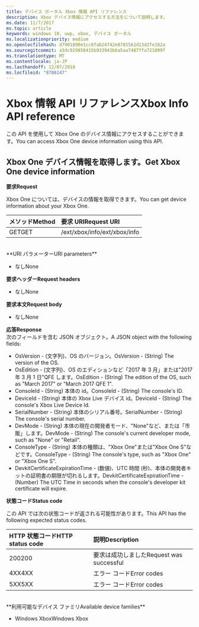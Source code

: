 ```yaml
---
title: デバイス ポータル Xbox 情報 API リファレンス
description: Xbox デバイス情報にアクセスする方法をについて説明します。
ms.date: 11/7/2017
ms.topic: article
keywords: windows 10, uwp, xbox, デバイス ポータル
ms.localizationpriority: medium
ms.openlocfilehash: d7901890e1cc8fab24742e8785562d13d2fe182a
ms.sourcegitcommit: a3dc929858415b933943bba5aa7487ffa721899f
ms.translationtype: MT
ms.contentlocale: ja-JP
ms.lasthandoff: 12/07/2018
ms.locfileid: "8786147"
---
```

# <a name="xbox-info-api-reference"></a><span data-ttu-id="5704c-104">Xbox 情報 API リファレンス</span><span class="sxs-lookup"><span data-stu-id="5704c-104">Xbox Info API reference</span></span>   
<span data-ttu-id="5704c-105">この API を使用して Xbox One のデバイス情報にアクセスすることができます。</span><span class="sxs-lookup"><span data-stu-id="5704c-105">You can access Xbox One device information using this API.</span></span>

## <a name="get-xbox-one-device-information"></a><span data-ttu-id="5704c-106">Xbox One デバイス情報を取得します。</span><span class="sxs-lookup"><span data-stu-id="5704c-106">Get Xbox One device information</span></span>

**<span data-ttu-id="5704c-107">要求</span><span class="sxs-lookup"><span data-stu-id="5704c-107">Request</span></span>**

<span data-ttu-id="5704c-108">Xbox One については、デバイスの情報を取得できます。</span><span class="sxs-lookup"><span data-stu-id="5704c-108">You can get device information about your Xbox One.</span></span>

<span data-ttu-id="5704c-109">メソッド</span><span class="sxs-lookup"><span data-stu-id="5704c-109">Method</span></span>      | <span data-ttu-id="5704c-110">要求 URI</span><span class="sxs-lookup"><span data-stu-id="5704c-110">Request URI</span></span>
:------     | :-----
<span data-ttu-id="5704c-111">GET</span><span class="sxs-lookup"><span data-stu-id="5704c-111">GET</span></span> | <span data-ttu-id="5704c-112">/ext/xbox/info</span><span class="sxs-lookup"><span data-stu-id="5704c-112">/ext/xbox/info</span></span>
<br />
**<span data-ttu-id="5704c-113">URI パラメーター</span><span class="sxs-lookup"><span data-stu-id="5704c-113">URI parameters</span></span>**

- <span data-ttu-id="5704c-114">なし</span><span class="sxs-lookup"><span data-stu-id="5704c-114">None</span></span>

**<span data-ttu-id="5704c-115">要求ヘッダー</span><span class="sxs-lookup"><span data-stu-id="5704c-115">Request headers</span></span>**

- <span data-ttu-id="5704c-116">なし</span><span class="sxs-lookup"><span data-stu-id="5704c-116">None</span></span>

**<span data-ttu-id="5704c-117">要求本文</span><span class="sxs-lookup"><span data-stu-id="5704c-117">Request body</span></span>**

- <span data-ttu-id="5704c-118">なし</span><span class="sxs-lookup"><span data-stu-id="5704c-118">None</span></span>

**<span data-ttu-id="5704c-119">応答</span><span class="sxs-lookup"><span data-stu-id="5704c-119">Response</span></span>**   
<span data-ttu-id="5704c-120">次のフィールドを含む JSON オブジェクト。</span><span class="sxs-lookup"><span data-stu-id="5704c-120">A JSON object with the following fields:</span></span>

* <span data-ttu-id="5704c-121">OsVersion - (文字列)、OS のバージョン。</span><span class="sxs-lookup"><span data-stu-id="5704c-121">OsVersion - (String) The version of the OS.</span></span>
* <span data-ttu-id="5704c-122">OsEdition - (文字列)、OS のエディションなど「2017 年 3 月」または"2017 年 3 月 1 日"QFE します。</span><span class="sxs-lookup"><span data-stu-id="5704c-122">OsEdition - (String) The edition of the OS, such as "March 2017" or "March 2017 QFE 1".</span></span>
* <span data-ttu-id="5704c-123">ConsoleId - (String) 本体の id。</span><span class="sxs-lookup"><span data-stu-id="5704c-123">ConsoleId - (String) The console's ID.</span></span>
* <span data-ttu-id="5704c-124">DeviceId - (String) 本体の Xbox Live デバイス id。</span><span class="sxs-lookup"><span data-stu-id="5704c-124">DeviceId - (String) The console's Xbox Live Device Id.</span></span>
* <span data-ttu-id="5704c-125">SerialNumber - (String) 本体のシリアル番号。</span><span class="sxs-lookup"><span data-stu-id="5704c-125">SerialNumber - (String) The console's serial number.</span></span>
* <span data-ttu-id="5704c-126">DevMode - (String) 本体の現在の開発者モード、"None"など、または「市販」します。</span><span class="sxs-lookup"><span data-stu-id="5704c-126">DevMode - (String) The console's current developer mode, such as "None" or "Retail".</span></span>
* <span data-ttu-id="5704c-127">ConsoleType - (String) 本体の種類は、"Xbox One"または"Xbox One S"などです。</span><span class="sxs-lookup"><span data-stu-id="5704c-127">ConsoleType - (String) The console's type, such as "Xbox One" or "Xbox One S".</span></span>
* <span data-ttu-id="5704c-128">DevkitCertificateExpirationTime - (数値)、UTC 時間 (秒)、本体の開発者キットの証明書の期限が切れるします。</span><span class="sxs-lookup"><span data-stu-id="5704c-128">DevkitCertificateExpirationTime - (Number) The UTC Time in seconds when the console's developer kit certificate will expire.</span></span>

**<span data-ttu-id="5704c-129">状態コード</span><span class="sxs-lookup"><span data-stu-id="5704c-129">Status code</span></span>**

<span data-ttu-id="5704c-130">この API では次の状態コードが返される可能性があります。</span><span class="sxs-lookup"><span data-stu-id="5704c-130">This API has the following expected status codes.</span></span>

<span data-ttu-id="5704c-131">HTTP 状態コード</span><span class="sxs-lookup"><span data-stu-id="5704c-131">HTTP status code</span></span>      | <span data-ttu-id="5704c-132">説明</span><span class="sxs-lookup"><span data-stu-id="5704c-132">Description</span></span>
:------     | :-----
<span data-ttu-id="5704c-133">200</span><span class="sxs-lookup"><span data-stu-id="5704c-133">200</span></span> | <span data-ttu-id="5704c-134">要求は成功しました</span><span class="sxs-lookup"><span data-stu-id="5704c-134">Request was successful</span></span>
<span data-ttu-id="5704c-135">4XX</span><span class="sxs-lookup"><span data-stu-id="5704c-135">4XX</span></span> | <span data-ttu-id="5704c-136">エラー コード</span><span class="sxs-lookup"><span data-stu-id="5704c-136">Error codes</span></span>
<span data-ttu-id="5704c-137">5XX</span><span class="sxs-lookup"><span data-stu-id="5704c-137">5XX</span></span> | <span data-ttu-id="5704c-138">エラー コード</span><span class="sxs-lookup"><span data-stu-id="5704c-138">Error codes</span></span>

<br />
**<span data-ttu-id="5704c-139">利用可能なデバイス ファミリ</span><span class="sxs-lookup"><span data-stu-id="5704c-139">Available device families</span></span>**

* <span data-ttu-id="5704c-140">Windows Xbox</span><span class="sxs-lookup"><span data-stu-id="5704c-140">Windows Xbox</span></span>